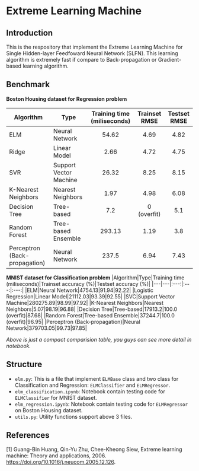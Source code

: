 # Extreme Learning Machine

## Introduction
This is the respository that implement the Extreme Learning Machine for Single Hidden-layer Feedfoward Neural Network (SLFN). This learning algorithm is extremely fast if compare to Back-propagation or Gradient-based learning algorithm.

## Benchmark

**Boston Housing dataset for Regression problem**

|Algorithm|Type|Training time (miliseconds)|Trainset RMSE|Testset RMSE|
|---|---|:---:|:---:|:---:|
|ELM|Neural Network|54.62|4.69|4.82|
|Ridge|Linear Model|2.66|4.72|4.75|
|SVR|Support Vector Machine|26.32|8.25|8.15|
|K-Nearest Neighbors|Nearest Neighbors|1.97|4.98|6.08|
|Decision Tree|Tree-based|7.2|0 (overfit)|5.1|
|Random Forest|Tree-based Ensemble|293.13|1.19|3.8|
|Perceptron (Back-propagation)|Neural Network|237.5|6.94|7.43|


**MNIST dataset for Classification problem**
|Algorithm|Type|Training time (miliseconds)|Trainset accuracy (%)|Testset accuracy (%)|
|---|---|:---:|:---:|:---:|
|ELM|Neural Network|4754.13|91.94|92.22|
|Logistic Regression|Linear Model|21112.03|93.39|92.55|
|SVC|Support Vector Machine|280275.89|98.99|97.92|
|K-Nearest Neighbors|Nearest Neighbors|5.07|98.19|96.88|
|Decision Tree|Tree-based|17913.2|100.0 (overfit)|87.68|
|Random Forest|Tree-based Ensemble|37244.7|100.0 (overfit)|96.95|
|Perceptron (Back-propagation)|Neural Network|379703.05|99.73|97.85|

*Above is just a compact comparision table, you guys can see more detail in notebook.*

## Structure
- `elm.py`: This is a file that implement `ELMBase` class and two class for Classification and Regression: `ELMClassifier` and `ELMRegressor`.
- `elm_classification.ipynb`: Notebook contain testing code for `ELMClassifier` for MNIST dataset.
- `elm_regression.ipynb`: Notebook contain testing code for `ELMRegressor` on Boston Housing dataset.
- `utils.py`: Utility functions support above 3 files.

## References

[1] Guang-Bin Huang, Qin-Yu Zhu, Chee-Kheong Siew, Extreme learning machine: Theory and applications, 2006. https://doi.org/10.1016/j.neucom.2005.12.126.